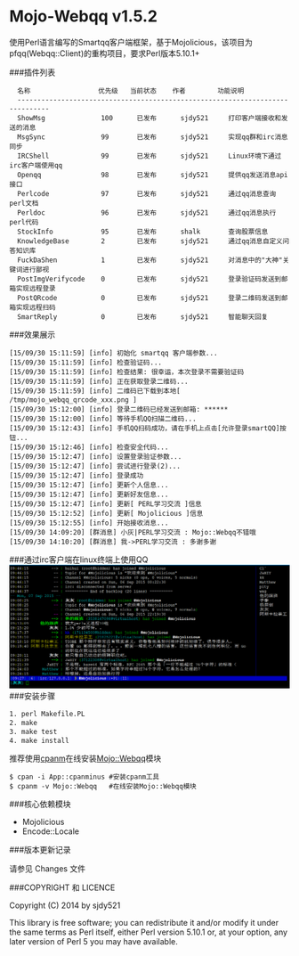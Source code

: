 Mojo-Webqq v1.5.2
========================
使用Perl语言编写的Smartqq客户端框架，基于Mojolicious，该项目为pfqq(Webqq::Client)的重构项目，要求Perl版本5.10.1+

###插件列表
``` 
  名称                 优先级   当前状态    作者        功能说明
  ------------------------------------------------------------------------------
  ShowMsg              100      已发布      sjdy521     打印客户端接收和发送的消息
  MsgSync              99       已发布      sjdy521     实现qq群和irc消息同步
  IRCShell             99       已发布      sjdy521     Linux环境下通过irc客户端使用qq
  Openqq               98       已发布      sjdy521     提供qq发送消息api接口
  Perlcode             97       已发布      sjdy521     通过qq消息查询perl文档
  Perldoc              96       已发布      sjdy521     通过qq消息执行perl代码
  StockInfo            95       已发布      shalk       查询股票信息
  KnowledgeBase        2        已发布      sjdy521     通过qq消息自定义问答知识库
  FuckDaShen           1        已发布      sjdy521     对消息中的"大神"关键词进行鄙视
  PostImgVerifycode    0        已发布      sjdy521     登录验证码发送到邮箱实现远程登录
  PostQRcode           0        已发布      sjdy521     登录二维码发送到邮箱实现远程扫码
  SmartReply           0        已发布      sjdy521     智能聊天回复
```
###效果展示
```
[15/09/30 15:11:59] [info] 初始化 smartqq 客户端参数...
[15/09/30 15:11:59] [info] 检查验证码...
[15/09/30 15:11:59] [info] 检查结果: 很幸运，本次登录不需要验证码
[15/09/30 15:11:59] [info] 正在获取登录二维码...
[15/09/30 15:11:59] [info] 二维码已下载到本地[ /tmp/mojo_webqq_qrcode_xxx.png ]
[15/09/30 15:12:00] [info] 登录二维码已经发送到邮箱: ******
[15/09/30 15:12:00] [info] 等待手机QQ扫描二维码...
[15/09/30 15:12:43] [info] 手机QQ扫码成功，请在手机上点击[允许登录smartQQ]按钮...
[15/09/30 15:12:46] [info] 检查安全代码...
[15/09/30 15:12:47] [info] 设置登录验证参数...
[15/09/30 15:12:47] [info] 尝试进行登录(2)...
[15/09/30 15:12:47] [info] 登录成功
[15/09/30 15:12:47] [info] 更新个人信息...
[15/09/30 15:12:47] [info] 更新好友信息...
[15/09/30 15:12:47] [info] 更新[ PERL学习交流 ]信息
[15/09/30 15:12:52] [info] 更新[ Mojolicious ]信息
[15/09/30 15:12:55] [info] 开始接收消息...
[15/09/30 14:09:20] [群消息] 小灰|PERL学习交流 : Mojo::Webqq不错哦
[15/09/30 14:10:20] [群消息] 我->PERL学习交流 : 多谢多谢
```
###通过irc客户端在linux终端上使用QQ
![IRCShell](screenshot/IRCShell.png)
###安装步骤

    1. perl Makefile.PL
    2. make
    3. make test
    4. make install

推荐使用[cpanm](https://metacpan.org/pod/distribution/App-cpanminus/bin/cpanm)在线安装[Mojo::Webqq](https://metacpan.org/pod/distribution/Mojo-Webqq/doc/Webqq.pod)模块 

    $ cpan -i App::cpanminus #安装cpanm工具
    $ cpanm -v Mojo::Webqq   #在线安装Mojo::Webqq模块 

###核心依赖模块

* Mojolicious
* Encode::Locale

###版本更新记录

请参见 Changes 文件

###COPYRIGHT 和 LICENCE

Copyright (C) 2014 by sjdy521

This library is free software; you can redistribute it and/or modify
it under the same terms as Perl itself, either Perl version 5.10.1 or,
at your option, any later version of Perl 5 you may have available.
